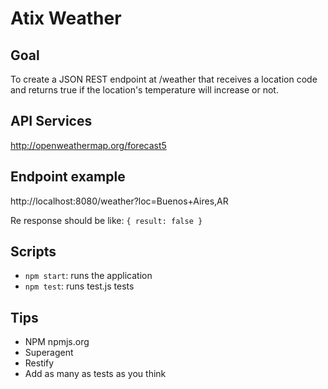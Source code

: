 # Atix Weather

## Goal

To create a JSON REST endpoint at /weather that receives a location code and returns true if the location's temperature will increase or not. 

## API Services

http://openweathermap.org/forecast5

## Endpoint example

http://localhost:8080/weather?loc=Buenos+Aires,AR

Re response should be like: `{ result: false }`

## Scripts

- `npm start`: runs the application
- `npm test`: runs test.js tests

## Tips

- NPM npmjs.org
- Superagent
- Restify
- Add as many as tests as you think
